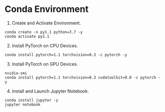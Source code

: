 # Conda Environment

1. Create and Activate Environment.
```
conda create -n py1.1 python=3.7 -y
conda activate py1.1
```

2. Install PyTorch on CPU Devices.
```
conda install pytorch=1.1 torchvision=0.3 -c pytorch -y
```

3. Install PyTorch on GPU Devices.
```
nvidia-smi
conda install pytorch=1.1 torchvision=0.3 cudatoolkit=9.0 -c pytorch -y
```

4. Install and Launch Jupyter Notebook.
```
conda install jupyter -y
jupyter notebook
```
